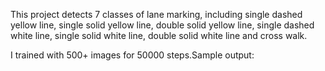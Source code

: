 This project detects 7 classes of lane marking, including single dashed yellow line, single solid yellow line, double solid yellow line, single dashed white line, single solid white line, double solid white line and cross walk.

I trained with 500+ images for 50000 steps.Sample output:




